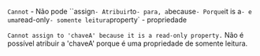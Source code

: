 `Cannot` - Não pode
``assign` - Atribuir
`to` - para, a
`because` - Porque
`it is a` - e uma
`read-only` - somente leitura
`property` - propriedade

`Cannot assign to 'chaveA' because it is a read-only property.`
Não é possível atribuir a 'chaveA' porque é uma propriedade de somente leitura.

